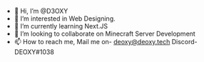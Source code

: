 - 👋 Hi, I’m @D3OXY
- 👀 I’m interested in Web Designing.
- 🌱 I’m currently learning Next.JS
- 💞️ I’m looking to collaborate on Minecraft Server Development
- 📫 How to reach me,
      Mail me on- deoxy@deoxy.tech
      Discord- DEOXY#1038

<!---
D3OXY/D3OXY is a ✨ special ✨ repository because its `README.md` (this file) appears on your GitHub profile.
You can click the Preview link to take a look at your changes.
--->
